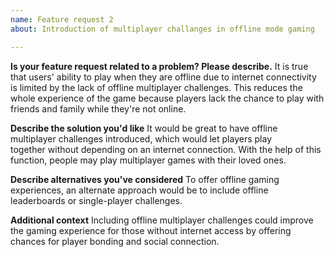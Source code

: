 ```yaml
---
name: Feature request 2
about: Introduction of multiplayer challanges in offline mode gaming

---
```


**Is your feature request related to a problem? Please describe.**
It is true that users' ability to play when they are offline due to internet connectivity is limited by the lack of offline multiplayer challenges. This reduces the whole experience of the game because players lack the chance to play with friends and family while they're not online.

**Describe the solution you'd like**
It would be great to have offline multiplayer challenges introduced, which would let players play together without depending on an internet connection. With the help of this function, people may play multiplayer games with their loved ones.

**Describe alternatives you've considered**
To offer offline gaming experiences, an alternate approach would be to include offline leaderboards or single-player challenges.

**Additional context**
Including offline multiplayer challenges could improve the gaming experience for those without internet access by offering chances for player bonding and social connection.

